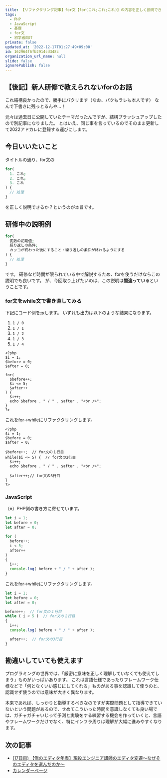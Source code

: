 ```yaml
---
title: 【リファクタリング記事】for文【for(これ;これ;これ)】の内容を正しく説明できますか？よくある勘違いを解説します。
tags:
  - PHP
  - JavaScript
  - 基礎
  - for文
  - 初学者向け
private: false
updated_at: '2022-12-17T01:27:49+09:00'
id: 162964f6fb2914cd348c
organization_url_name: null
slide: false
ignorePublish: false
---
```

## 【後記】新人研修で教えられないforのお話
これ結構良かったので、勝手にパクリます（なお、パクもラレも本人です）
なんで下書きに残っとるんや…！

元々は過去日に公開していたテーマだったんですが、結構ブラッシュアップしたので別記事になりました。
とはいえ、同じ事を言っているのでそのまま更新して2022アドカレに登録する運びにします。

## 今日いいたいこと
タイトルの通り、for文の

``` php
for(
  1. これ;
  2. これ;
  3. これ
) {
  // 処理
}
```

を正しく説明できるか？というのが本旨です。

## 研修中の説明例
``` php
for(
  変数の初期値;
  繰り返しの条件;
  カッコが終わった後にすること・繰り返しの条件が終わるようにする
) {
  // 処理
}
```

です。
研修など時間が限られている中で解説するため、forを使うだけならこの説明でも良いです。
が、今回取り上げたいのは、この説明は**間違っている**ということです。

### for文をwhile文で書き直してみる
下記にコード例を示します。
いずれも出力は以下のような結果になります。

1. `1 / 0`
1. `1 / 1`
1. `1 / 2`
1. `1 / 3`
1. `1 / 4`

``` for.php
<?php
$i = 1;
$before = 0;
$after = 0;

for(
  $before++;
  $i <= 5;
  $after++
) {
  $i++;
  echo $before . " / " . $after . "<br />";
}
?>
```

これをfor->whileにリファクタリングします。

``` while.php
<?php
$i = 1;
$before = 0;
$after = 0;

$before++;  // for文の１行目
while($i <= 5) {  // for文の2行目
  $i++;
  echo $before . " / " . $after . "<br />";

  $after++;// for文の3行目
}
?>
```

### JavaScript
（※）PHP側の書き方に寄せています。

``` for.js
let i = 1;
let before = 0;
let after = 0;

for (
  before++;
  i < 5;
  after++
)
{
  i++;
  console.log( before + " / " + after );
}
```

これをfor->whileにリファクタリングします。

``` while.js
let i = 1;
let before = 0;
let after = 0;

before++;  // for文の１行目
while ( i < 5 )  // for文の２行目
{
  i++;
  console.log( before + " / " + after );

  after++;  // for文の3行目
}
```

## 勘違いしていても使えます
プログラミングの世界では、「厳密に意味を正しく理解していなくても使えてしまう」ものがいっぱいあります。
これは言語仕様であったりフレームワーク仕様などで「何となくいい感じにしてくれる」ものがある事を認識して使うのと、認識せず使うのでは意味が大きく異なります。

本来であれば、しっかりと指導するべきなのですが実際問題として指導できていないという問題があるので、せめてこういった時間を意識しなくても良い場では、ガチャガチャいじって予測と実験をする練習する機会を作っていくと、言語やフレームワークだけでなく、特にインフラ周りは理解が大幅に進みやすくなります。

## 次の記事
- [(17日目) 【俺のエディタ年表】現役エンジニア講師のエディタ変遷〜なぜそのエディタを選んだのか〜](https://qiita.com/nomurasan/items/db69d80af8c90bbeaafe)
- [カレンダーページ](https://qiita.com/advent-calendar/2022/oreno_nomurasan2022)

